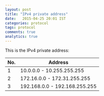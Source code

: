```yaml
---
layout: post
title: "IPv4 private address"
date:   2015-04-25 20:01 IST
categories: protocol
tags: protocol
comments: true
analytics: true
---
```


This is the IPv4 private address:

 No. |  Address     		            
----|---------------------------
1| 10.0.0.0    - 10.255.255.255  
2| 172.16.0.0  - 172.31.255.255  
3| 192.168.0.0 - 192.168.255.255

